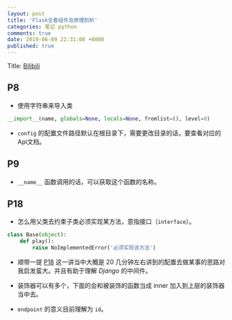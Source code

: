 ```yaml
---
layout: post
title: 'Flask全套组件及原理剖析'
categories: 笔记 python
comments: true
date: 2019-06-09 22:31:08 +0800
published: true
---
```


Title: [Bilibili][P1]

## P8

* 使用字符串来导入类

```python
__import__(name, globals=None, locals=None, fromlist=(), level=0)
```

* `config` 的配置文件路径默认在根目录下，需要更改目录的话，要查看对应的Api文档。

## P9

* `__name__` 函数调用的话，可以获取这个函数的名称。

## P18

* 怎么用父类去约束子类必须实现某方法，意指接口（`interface`）。

```python
class Base(object):
    def play():
        raise NoImplementedError('必须实现该方法')
```

* 顺带一提 [P18][P18] 这一讲当中大概是 20 几分钟左右讲到的配置去做某事的思路对我启发蛮大。并且有助于理解 *Django* 的中间件。

* 装饰器可以有多个，下面的会和被装饰的函数当成 inner 加入到上层的装饰器当中去。

* `endpoint` 的意义目前理解为 `id`。

[P1]:https://www.bilibili.com/video/av23109760/?p=1
[P18]:https://www.bilibili.com/video/av23109760/?p=18
